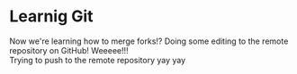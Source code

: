 # Learnig Git #

Now we're learning how to merge forks!?
Doing some editing to the remote repository on GitHub! Weeeee!!!    
Trying to push to the remote repository yay yay
